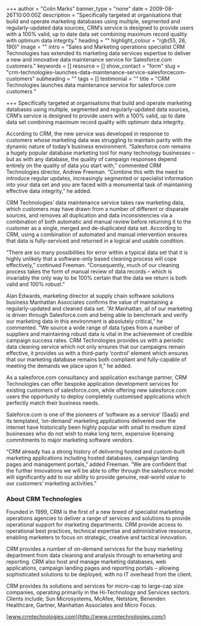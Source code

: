 +++
author = "Colin Marks"
banner_type = "none"
date = 2009-08-26T10:00:00Z
description = "Specifically targeted at organisations that build and operate marketing databases using multiple, segmented and regularly-updated data sources, CRM’s service is designed to provide users with a 100% valid, up to date data set combining maximum record quality with optimum data integrity."
heading = ""
highlight_colour = "rgb(55, 26, 190)"
image = ""
intro = "Sales and Marketing operations specialist CRM Technologies has extended its marketing data services expertise to deliver a new and innovative data maintenance service for Salesforce.com customers."
keywords = []
resource = []
show_contact = "form"
slug = "crm-technologies-launches-data-maintenance-service-salesforcecom-customers"
subheading = ""
tags = []
testimonial = ""
title = "CRM Technologies launches data maintenance service for salesforce.com customers "

+++
Specifically targeted at organisations that build and operate marketing databases using multiple, segmented and regularly-updated data sources, CRM’s service is designed to provide users with a 100% valid, up to date data set combining maximum record quality with optimum data integrity.

According to CRM, the new service was developed in response to customers whose marketing data was struggling to maintain parity with the dynamic nature of today’s business environment. “Salesforce.com remains a hugely popular database marketing tool for many technology businesses – but as with any database, the quality of campaign responses depend entirely on the quality of data you start with,” commented CRM Technologies director, Andrew Freeman. “Combine this with the need to introduce regular updates, increasingly segmented or specialist information into your data set and you are faced with a monumental task of maintaining effective data integrity,” he added.

CRM Technologies’ data maintenance service takes raw marketing data, which customers may have drawn from a number of different or disparate sources, and removes all duplication and data inconsistencies via a combination of both automatic and manual review before returning it to the customer as a single, merged and de-duplicated data set. According to CRM, using a combination of automated and manual intervention ensures that data is fully-serviced and returned in a logical and usable condition.

“There are so many possibilities for error within a typical data set that it is highly unlikely that a software-only based cleaning process will cope effectively,” continued Freeman. “Consequently, much of our cleaning process takes the form of manual review of data records – which is invariably the only way to be 100% certain that the data we return is both valid and 100% robust.”

Alan Edwards, marketing director at supply chain software solutions business Manhattan Associates confirms the value of maintaining a regularly-updated and cleaned data set. “At Manhattan, all of our marketing is driven through Salesforce.com and being able to benchmark and verify our marketing data in this environment is absolutely critical,” he commented. “We source a wide range of data types from a number of suppliers and maintaining robust data is vital in the achievement of credible campaign success rates. CRM Technologies provides us with a periodic data cleaning service which not only ensures that our campaigns remain effective, it provides us with a third-party ‘control’ element which ensures that our marketing database remains both compliant and fully-capable of meeting the demands we place upon it,” he added.

As a salesforce.com consultancy and application exchange partner, CRM Technologies can offer bespoke application development services for existing customers of salesforce.com, while offering new salesforce.com users the opportunity to deploy completely customised applications which perfectly match their business needs.

Saleforce.com is one of the pioneers of ‘software as a service’ (SaaS) and its templated, ‘on-demand’ marketing applications delivered over the internet have historically been highly popular with small to medium sized businesses who do not wish to make long term, expensive licensing commitments to major marketing software vendors.

“CRM already has a strong history of delivering hosted and custom-built marketing applications including hosted databases, campaign landing pages and management portals,” added Freeman. “We are confident that the further innovations we will be able to offer through the salesforce model will significantly add to our ability to provide genuine, real-world value to our customers’ marketing activities.”

### About CRM Technologies

Founded in 1999, CRM is the first of a new breed of specialist marketing operations agencies to deliver a range of services and solutions to provide operational support for marketing departments. CRM provide access to operational best practices, technical expertise and administrative resource, enabling marketers to focus on strategic, creative and tactical innovation.

CRM provides a number of on-demand services for the busy marketing department from data cleaning and analysis through to emarketing and reporting. CRM also host and manage marketing databases, web applications, campaign landing pages and reporting portals – allowing sophisticated solutions to be deployed, with no IT overhead from the client.

CRM provides its solutions and services for micro-cap to large-cap size companies, operating primarily in the Hi-Technology and Services sectors. Clients include; Sun Microsystems, McAfee, Netstore, Benenden Healthcare, Gartner, Manhattan Associates and Micro Focus.

[www.crmtechnologies.com](http://www.crmtechnologies.com/)